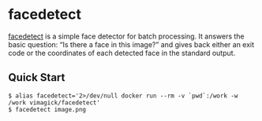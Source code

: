 facedetect
==========

[facedetect][1] is a simple face detector for batch processing. It answers the
basic question: “Is there a face in this image?” and gives back either an exit
code or the coordinates of each detected face in the standard output.

Quick Start
-----------

```
$ alias facedetect='2>/dev/null docker run --rm -v `pwd`:/work -w /work vimagick/facedetect'
$ facedetect image.png
```

[1]: http://www.thregr.org/~wavexx/software/facedetect/

